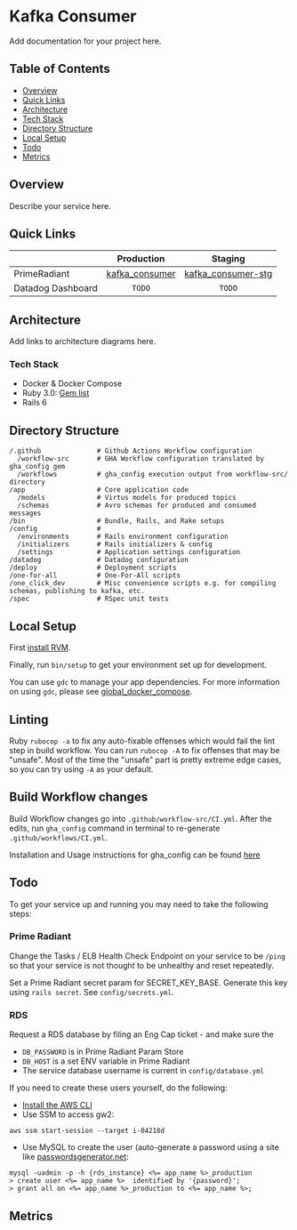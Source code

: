 # Kafka Consumer
Add documentation for your project here.

## Table of Contents

* [Overview](#overview)
* [Quick Links](#quick-links)
* [Architecture](#architecture)
* [Tech Stack](#tech-stack)
* [Directory Structure](#directory-structure)
* [Local Setup](#local-setup)
* [Todo](#todo)
* [Metrics](#metrics)

## Overview

Describe your service here.

## Quick Links

|   | Production | Staging |
|---|:----------:|:-------:|
| PrimeRadiant | [kafka_consumer](https://prime-radiant.flippback.com/services/kafka_consumer/services-ecs-prod) | [kafka_consumer-stg](https://prime-radiant.flippback.com/services/kafka_consumer-stg/services-ecs-stg) |
| Datadog Dashboard | `TODO` | `TODO` |

## Architecture

Add links to architecture diagrams here.

### Tech Stack

* Docker & Docker Compose
* Ruby 3.0: [Gem list](Gemfile)
* Rails 6

## Directory Structure

```Text
/.github              # Github Actions Workflow configuration
  /workflow-src       # GHA Workflow configuration translated by gha_config gem
  /workflows          # gha_config execution output from workflow-src/ directory
/app                  # Core application code
  /models             # Virtus models for produced topics
  /schemas            # Avro schemas for produced and consumed messages
/bin                  # Bundle, Rails, and Rake setups
/config               #
  /environments       # Rails environment configuration
  /initializers       # Rails initializers & config
  /settings           # Application settings configuration
/datadog              # Datadog configuration
/deploy               # Deployment scripts
/one-for-all          # One-For-All scripts
/one_click_dev        # Misc convenience scripts e.g. for compiling schemas, publishing to kafka, etc.
/spec                 # RSpec unit tests
```

## Local Setup

First [install RVM](https://rvm.io/rvm/install).

Finally, run `bin/setup` to get your environment set up for development.

You can use `gdc` to manage your app dependencies. For more information on using `gdc`, please see [global_docker_compose](https://github.com/wishabi/global-docker-compose).

## Linting

Ruby `rubocop -a` to fix any auto-fixable offenses which would fail the lint step in build workflow.
You can run `rubocop -A` to fix offenses that may be "unsafe". Most of the time the "unsafe"
part is pretty extreme edge cases, so you can try using `-A` as your default.

## Build Workflow changes

Build Workflow changes go into `.github/workflow-src/CI.yml`.
After the edits, run `gha_config` command in terminal to re-generate `.github/workflows/CI.yml`.

Installation and Usage instructions for gha_config can be found [here](https://github.com/wishabi/gha-config)

## Todo
To get your service up and running you may need to take the following steps:

### Prime Radiant
Change the Tasks / ELB Health Check Endpoint on your service to be `/ping` so
that your service is not thought to be unhealthy and reset repeatedly.

Set a Prime Radiant secret param for SECRET_KEY_BASE. Generate this key using
`rails secret`. See `config/secrets.yml`.

  ### RDS
  Request a RDS database by filing an Eng Cap ticket - and make sure the
  - `DB_PASSWORD` is in Prime Radiant Param Store
  - `DB_HOST` is a set ENV variable in Prime Radiant
  - The service database username is current in `config/database.yml`
  
  If you need to create these users yourself, do the following:
  * [Install the AWS CLI](https://docs.aws.amazon.com/cli/latest/userguide/cli-chap-install.html)
  * Use SSM to access gw2:
  
  ```
  aws ssm start-session --target i-04218d
  ```
  
  * Use MySQL to create the user (auto-generate a password using a site like
  [passwordsgenerator.net](https://passwordsgenerator.net/):
  
  ```
  mysql -uadmin -p -h {rds_instance} <%= app_name %>_production
  > create user <%= app_name %>  identified by '{password}';
  > grant all on <%= app_name %>_production to <%= app_name %>;
  ```

## Metrics
